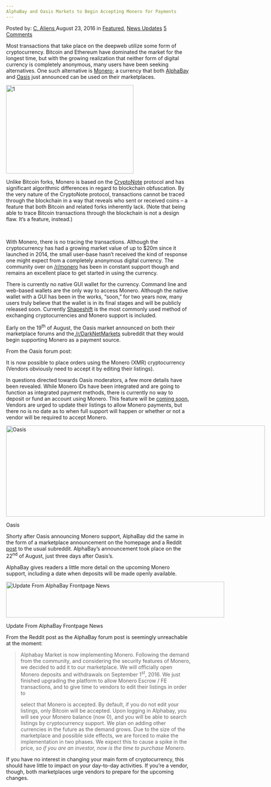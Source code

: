 ```yaml
---
AlphaBay and Oasis Markets to Begin Accepting Monero for Payments
---
```

<article class="post-listing post-15221 post type-post status-publish format-standard has-post-thumbnail hentry category-deepdot-news category-news-updates tag-accepting tag-alphabay tag-markets tag-monero tag-oasis tag-payments">
    <div class="post-inner">
        <span>Posted by: <a href="https://www.deepdotweb.com/author/caliens/" title="">C. Aliens </a></span>
    <span>August 23, 2016</span>
    <span>in <a href="https://www.deepdotweb.com/category/deepdot-news/" rel="category tag">Featured</a>, <a href="https://www.deepdotweb.com/category/news-updates/" rel="category tag">News Updates</a></span>
    <span><a href="https://www.deepdotweb.com/2016/08/23/alphabay-oasis-markets-begin-accepting-monero-payments/#comments">5 Comments</a></span>
    </p>
    <div class="clear"></div>
    <div class="entry">
    <p>Most transactions that take place on the deepweb utilize some form of cryptocurrency. Bitcoin and Ethereum have dominated the market for the longest time, but with the growing realization that neither form of digital currency is completely anonymous, many users have been seeking alternatives. One such alternative is <a href="https://getmonero.org/home">Monero</a>; a currency that both <a href="https://www.deepdotweb.com/marketplace-directory/listing/alphabay/">AlphaBay</a> and <a href="https://www.deepdotweb.com/marketplace-directory/listing/oasis-market/">Oasis</a> just announced can be used on their marketplaces.</p>
    <p><a href="https://www.deepdotweb.com/wp-content/uploads/2016/08/1-5.png"><img class="aligncenter size-full wp-image-15222" src="https://www.deepdotweb.com/wp-content/uploads/2016/08/1-5.png" alt="1" width="348" height="242" srcset="https://www.deepdotweb.com/wp-content/uploads/2016/08/1-5.png 348w, https://www.deepdotweb.com/wp-content/uploads/2016/08/1-5-300x209.png 300w" sizes="(max-width: 348px) 100vw, 348px" /></a></p>
    <p>Unlike Bitcoin forks, Monero is based on the <a href="https://en.wikipedia.org/wiki/CryptoNote">CryptoNote</a> protocol and has significant algorithmic differences in regard to blockchain obfuscation. By the very nature of the CryptoNote protocol, transactions cannot be traced through the blockchain in a way that reveals who sent or received coins – a feature that both Bitcoin and related forks inherently lack. (Note that being able to trace Bitcoin transactions through the blockchain is not a design flaw. It’s a feature, instead.)</p>
    <p>&nbsp;</p>
    <p>With Monero, there is no tracing the transactions. Although the cryptocurrency has had a growing market value of up to $20m since it launched in 2014, the small user-base hasn’t received the kind of response one might expect from a completely anonymous digital currency. The community over on <a href="https://www.reddit.com/r/monero">/r/monero</a> has been in constant support though and remains an excellent place to get started in using the currency.</p>
    <p>There is currently no native GUI wallet for the currency. Command line and web-based wallets are the only way to access Monero. Although the native wallet with a GUI has been in the works, “soon,” for two years now, many users truly believe that the wallet is in its final stages and will be publicly released soon. Currently <a href="https://shapeshift.io/">Shapeshift</a> is the most commonly used method of exchanging cryptocurrencies and Monero support is included.</p>
    <p>Early on the 19<sup>th</sup> of August, the Oasis market announced on both their marketplace forums and the<a href="https://www.reddit.com/r/DarkNetMarkets/comments/4yv1dc/oasis_we_now_accept_monero_xmr/"> /r/DarkNetMarkets</a> subreddit that they would begin supporting Monero as a payment source.</p>
    <p>From the Oasis forum post:</p>
    <p>It is now possible to place orders using the Monero (XMR) cryptocurrency (Vendors obviously need to accept it by editing their listings).</p>
    <p>In questions directed towards Oasis moderators, a few more details have been revealed. While Monero IDs have been integrated and are going to function as integrated payment methods, there is currently no way to deposit or fund an account using Monero. This feature will be <a href="https://www.reddit.com/r/DarkNetMarkets/comments/4yv1dc/oasis_we_now_accept_monero_xmr/d6qvvn3">coming soon.</a> Vendors are urged to update their listings to allow Monero payments, but there no is no date as to when full support will happen or whether or not a vendor will be required to accept Monero.</p>
    <div id="attachment_15223" style="width: 717px" class="wp-caption aligncenter"><a href="https://www.deepdotweb.com/wp-content/uploads/2016/08/2-5.png"><img class="size-full wp-image-15223" src="https://www.deepdotweb.com/wp-content/uploads/2016/08/2-5.png" alt="Oasis" width="707" height="249" srcset="https://www.deepdotweb.com/wp-content/uploads/2016/08/2-5.png 707w, https://www.deepdotweb.com/wp-content/uploads/2016/08/2-5-300x106.png 300w" sizes="(max-width: 707px) 100vw, 707px" /></a><p class="wp-caption-text">Oasis</p></div>
    <p>Shorty after Oasis announcing Monero support, AlphaBay did the same in the form of a marketplace announcement on the homepage and a Reddit <a href="https://www.reddit.com/r/DarkNetMarkets/comments/4z0wm3/alphabay_market_launched_first_phase_of_monero/">post</a> to the usual subreddit. AlphaBay’s announcement took place on the 22<sup>nd</sup> of August, just three days after Oasis’s.</p>
    <p>AlphaBay gives readers a little more detail on the upcoming Monero support, including a date when deposits will be made openly available.</p>
    <div id="attachment_15224" style="width: 606px" class="wp-caption aligncenter"><a href="https://www.deepdotweb.com/wp-content/uploads/2016/08/3-4.png"><img class="size-full wp-image-15224" src="https://www.deepdotweb.com/wp-content/uploads/2016/08/3-4.png" alt="Update From AlphaBay Frontpage News" width="596" height="98" srcset="https://www.deepdotweb.com/wp-content/uploads/2016/08/3-4.png 596w, https://www.deepdotweb.com/wp-content/uploads/2016/08/3-4-300x49.png 300w" sizes="(max-width: 596px) 100vw, 596px" /></a><p class="wp-caption-text">Update From AlphaBay Frontpage News</p></div>
    <p>From the Reddit post as the AlphaBay forum post is seemingly unreachable at the moment:</p>
    <blockquote><p>Alphabay Market is now implementing Monero. Following the demand from the community, and considering the security features of Monero, we decided to add it to our marketplace. We will officially open Monero deposits and withdrawals on September 1<sup>st</sup>, 2016. We just finished upgrading the platform to allow Monero Escrow / FE transactions, and to give time to vendors to edit their listings in order to</p>
    <p>select that Monero is accepted. By default, if you do not edit your listings, only Bitcoin will be accepted. Upon logging in Alphabay, you will see your Monero balance (now 0), and you will be able to search listings by cryptocurrency support. We plan on adding other currencies in the future as the demand grows. Due to the size of the marketplace and possible side effects, we are forced to make the implementation in two phases. We expect this to cause a spike in the price,<em> so if you are an investor, now is the time to purchase Monero.</em></p></blockquote>
    <p>If you have no interest in changing your main form of cryptocurrency, this should have little to impact on your day-to-day activities. If you’re a vendor, though, both marketplaces urge vendors to prepare for the upcoming changes.</p>
    </div>
    <span style="display:none"><a href="https://www.deepdotweb.com/tag/accepting/" rel="tag">accepting</a> <a href="https://www.deepdotweb.com/tag/alphabay/" rel="tag">alphabay</a> <a href="https://www.deepdotweb.com/tag/markets/" rel="tag">markets</a> <a href="https://www.deepdotweb.com/tag/monero/" rel="tag">monero</a> <a href="https://www.deepdotweb.com/tag/oasis/" rel="tag">oasis</a> <a href="https://www.deepdotweb.com/tag/payments/" rel="tag">payments</a></span> <span style="display:none" class="updated">2016-08-23</span>
    <div style="display:none" class="vcard author" itemprop="author" itemscope itemtype="http://schema.org/Person"><strong class="fn" itemprop="name"><a href="https://www.deepdotweb.com/author/caliens/" title="Posts by C. Aliens" rel="author">C. Aliens</a></strong></div>
    </div>
</article>

